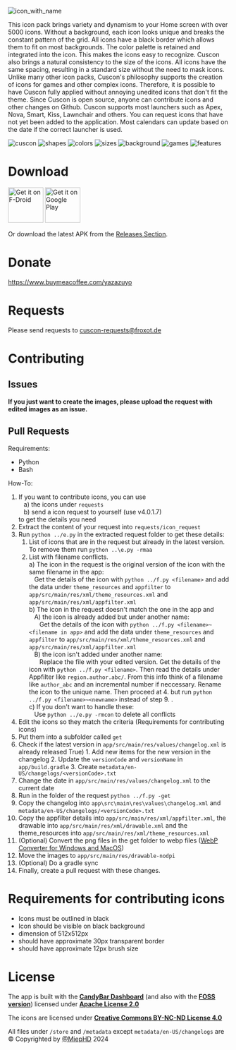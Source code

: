 ![icon_with_name](http://miep-hd.froxot.com/cuscon/res/icon_with_name.png)

This icon pack brings variety and dynamism to your Home screen with over 5000 icons. Without a background, each icon looks unique and breaks the constant pattern of the grid. All icons have a black border which allows them to fit on most backgrounds. The color palette is retained and integrated into the icon. This makes the icons easy to recognize. Cuscon also brings a natural consistency to the size of the icons. All icons have the same spacing, resulting in a standard size without the need to mask icons. Unlike many other icon packs, Cuscon's philosophy supports the creation of icons for games and other complex icons. Therefore, it is possible to have Cuscon fully applied without annoying unedited icons that don't fit the theme. Since Cuscon is open source, anyone can contribute icons and other changes on Github. Cuscon supports most launchers such as Apex, Nova, Smart, Kiss, Lawnchair and others. You can request icons that have not yet been added to the application. Most calendars can update based on the date if the correct launcher is used.

![cuscon](https://github.com/MiepHD/cuscon/assets/63968466/183ac3f3-c5a1-4d08-becb-658f0b69a74e)
![shapes](https://github.com/MiepHD/cuscon/assets/63968466/a2be67df-4dbd-40db-8e9d-cd597146a75d)
![colors](https://github.com/MiepHD/cuscon/assets/63968466/9c2580ec-8704-4fe6-9dfd-024f668cba51)
![sizes](https://github.com/MiepHD/cuscon/assets/63968466/8ba07e70-6279-447e-a349-149fe25c831a)
![background](https://github.com/MiepHD/cuscon/assets/63968466/f433a4e0-fb98-44d0-b1c9-3a7a80deccf5)
![games](https://github.com/MiepHD/cuscon/assets/63968466/45310e7d-f102-450d-9c3f-391050e14dcc)
![features](https://github.com/MiepHD/cuscon/assets/63968466/17325662-5498-47d8-8e2c-a3e798455db0)


# Download

[<img src="https://fdroid.gitlab.io/artwork/badge/get-it-on.png"
     alt="Get it on F-Droid"
     height="80">](https://f-droid.org/packages/com.froxot.cuscon.foss/)
[<img src="https://play.google.com/intl/en_us/badges/images/generic/en-play-badge.png"
     alt="Get it on Google Play"
     height="80">](https://play.google.com/store/apps/details?id=com.froxot.cuscon)

Or download the latest APK from the [Releases Section](https://github.com/MiepHD/cuscon/releases/latest).

# Donate

https://www.buymeacoffee.com/yazazuyo

# Requests

Please send requests to <a href="mailto:cuscon-requests@froxot.de">cuscon-requests@froxot.de</a>

# Contributing

## Issues

<b>If you just want to create the images, please upload the request with edited images as an issue.</b>

## Pull Requests

Requirements:
- Python
- Bash

How-To:

1. If you want to contribute icons, you can use<br>
   &nbsp;&nbsp;&nbsp;a) the icons under `requests`<br>
   &nbsp;&nbsp;&nbsp;b) send a icon request to yourself (use v4.0.1.7)<br>
   to get the details you need
2. Extract the content of your request into `requests/icon_request`
3. Run `python ../e.py` in the extracted request folder to get these details:
   1. List of icons that are in the request but already in the latest version. To remove them run `python ..\e.py -rmaa`
   2. List with filename conflicts.<br>
      a) The icon in the request is the original version of the icon with the same filename in the app:<br>
         &nbsp;&nbsp;&nbsp;Get the details of the icon with `python ../f.py <filename>` and add the data under `theme_resources` and `appfilter` to `app/src/main/res/xml/theme_resources.xml` and `app/src/main/res/xml/appfilter.xml`<br>
      b) The icon in the request doesn't match the one in the app and<br>
           &nbsp;&nbsp;&nbsp;A) the icon is already added but under another name:<br>
                &nbsp;&nbsp;&nbsp;&nbsp;&nbsp;&nbsp;Get the details of the icon with `python ../f.py <filename>~<filename in app>` and add the data under `theme_resources` and `appfilter` to `app/src/main/res/xml/theme_resources.xml` and `app/src/main/res/xml/appfilter.xml`<br>
           &nbsp;&nbsp;&nbsp;B) the icon isn't added under another name:<br>
                &nbsp;&nbsp;&nbsp;&nbsp;&nbsp;&nbsp;Replace the file with your edited version. Get the details of the icon with `python ../f.py <filename>`. Then read the details under Appfilter like `region.author.abc/`. From this info think of a filename like `author_abc` and an incremental number if neccessary. Rename the icon to the unique name. Then proceed at 4. but run `python ../f.py <filename>~<newname>` instead of step 9. .<br>
      c) If you don't want to handle these:<br>
           &nbsp;&nbsp;&nbsp;Use `python ../e.py -rmcon` to delete all conflicts
4. Edit the icons so they match the criteria (Requirements for contributing icons)
5. Put them into a subfolder called `get`
6. Check if the latest version in `app/src/main/res/values/changelog.xml` is already released
   True) 1. Add new items for the new version in the changelog
         2. Update the `versionCode` and `versionName` in `app/build.gradle`
         3. Create `metadata/en-US/changelogs/<versionCode>.txt`
7. Change the date in `app/src/main/res/values/changelog.xml` to the current date
8. Run in the folder of the request `python ../f.py -get`
9. Copy the changelog into `app\src\main\res\values\changelog.xml` and `metadata/en-US/changelogs/<versionCode>.txt`
10. Copy the appfilter details into `app/src/main/res/xml/appfilter.xml`, the drawable into `app/src/main/res/xml/drawable.xml` and the theme_resources into `app/src/main/res/xml/theme_resources.xml`
11. (Optional) Convert the png files in the get folder to webp files ([WebP Converter for Windows and MacOS](https://anywebp.com/de/software))
12. Move the images to `app/src/main/res/drawable-nodpi`
13. (Optional) Do a gradle sync
14. Finally, create a pull request with these changes.

# Requirements for contributing icons

- Icons must be outlined in black
- Icon should be visible on black background
- dimension of 512x512px
- should have approximate 30px transparent border
- should have approximate 12px brush size

# License

The app is built with the **[CandyBar Dashboard](https://github.com/zixpo/candybar)** (and also with the **[FOSS version](https://github.com/Donnnno/candybar-foss)**) licensed under **[Apache License 2.0](https://www.apache.org/licenses/LICENSE-2.0)**

The icons are licensed under **[Creative Commons BY-NC-ND License 4.0](https://creativecommons.org/licenses/by-nc-nd/4.0/)**

All files under `/store` and `/metadata` except `metadata/en-US/changelogs` are © Copyrighted by [@MiepHD](https://github.com/MiepHD) 2024
